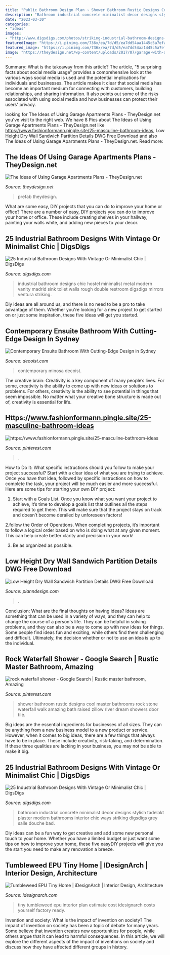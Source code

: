 ```yaml
---
title: "Public Bathroom Design Plan ~ Shower Bathroom Rustic Designs Cool Master Bathrooms Rock Stone Waterfall Walk Amazing Bath Raised Zillow River Dream Showers Door Tile"
description: "Bathroom industrial concrete minimalist decor designs stylish tadelakt plaster modern bathrooms interior chic ways striking digsdigs grey salle douche bad"
date: "2023-03-30"
categories:
- "ideas"
images:
- "http://www.digsdigs.com/photos/striking-industrial-bathroom-designs-5.jpg"
featuredImage: "https://i.pinimg.com/736x/ea/7d/d5/ea7dd54aa1445c5a7efa4ef3d4983843--rustic-master-bathroom-master-bathrooms.jpg"
featured_image: "https://i.pinimg.com/736x/ea/7d/d5/ea7dd54aa1445c5a7efa4ef3d4983843--rustic-master-bathroom-master-bathrooms.jpg"
image: "https://theydesign.net/wp-content/uploads/2017/07/garage-with-apartment-plans-theydesign-throughout-garage-apartments-plans-the-ideas-of-using-garage-apartments-plans.jpg"
---
```



Summary: What is the takeaway from this article?
The article, "5 surprising facts about social media usage" provides a comprehensive look at the various ways social media is used and the potential implications for individuals and businesses. The article makes it clear that social media has become an important medium for connecting with customers, building relationships, and sharing information. It also points out some of the risks associated with using social media and how businesses can protect their users' privacy.

	

		
looking for The Ideas of Using Garage Apartments Plans - TheyDesign.net you've visit to the right web. We have 8 Pics about The Ideas of Using Garage Apartments Plans - TheyDesign.net like https://www.fashionformann.pingle.site/25-masculine-bathroom-ideas, Low Height Dry Wall Sandwich Partition Details DWG Free Download and also The Ideas of Using Garage Apartments Plans - TheyDesign.net. Read more:
		
    
## The Ideas Of Using Garage Apartments Plans - TheyDesign.net

<img loading=lazy src="https://theydesign.net/wp-content/uploads/2017/07/garage-with-apartment-plans-theydesign-throughout-garage-apartments-plans-the-ideas-of-using-garage-apartments-plans.jpg" onerror="this.onerror=null;this.src='https://tse2.mm.bing.net/th?id=OIP._q8RwCp0XDLECLsYh3V07wHaEK&amp;pid=15.1';" alt="The Ideas of Using Garage Apartments Plans - TheyDesign.net">

_Source: theydesign.net_

>prefab theydesign. 

	

What are some easy, DIY projects that you can do to improve your home or office?
There are a number of easy, DIY projects you can do to improve your home or office. These include creating shelves in your hallway, painting your walls white, and adding new pieces to your decor.

    
## 25 Industrial Bathroom Designs With Vintage Or Minimalist Chic | DigsDigs

<img loading=lazy src="http://www.digsdigs.com/photos/striking-industrial-bathroom-designs-5.jpg" onerror="this.onerror=null;this.src='https://tse2.mm.bing.net/th?id=OIP.6DKLKK7ZlfA0jDOqAGGcrQHaLe&amp;pid=15.1';" alt="25 Industrial Bathroom Designs With Vintage Or Minimalist Chic | DigsDigs">

_Source: digsdigs.com_

>industrial bathroom designs chic hostel minimalist metal modern vanity madrid sink toilet walls rough double restroom digsdigs mirrors ventura striking. 

	

Diy ideas are all around us, and there is no need to be a pro to take advantage of them. Whether you're looking for a new project to get started on or just some inspiration, these five ideas will get you started.

    
## Contemporary Ensuite Bathroom With Cutting-Edge Design In Sydney

<img loading=lazy src="https://cdn.decoist.com/wp-content/uploads/2013/12/Walls-cald-in-wood-complement-the-natural-cliff-face.jpg" onerror="this.onerror=null;this.src='https://tse4.mm.bing.net/th?id=OIP.4WUaLRehFGBdtOG4Kk43jwHaLH&amp;pid=15.1';" alt="Contemporary Ensuite Bathroom With Cutting-Edge Design in Sydney">

_Source: decoist.com_

>contemporary minosa decoist. 

	

The creative brain:
Creativity is a key component of many people’s lives. For some, creativity is the ability to come up with new ideas or solutions to problems. For others, creativity is the ability to see potential in things that seem impossible. No matter what your creative bone structure is made out of, creativity is essential for life.

    
## Https://www.fashionformann.pingle.site/25-masculine-bathroom-ideas

<img loading=lazy src="https://i.pinimg.com/736x/70/79/84/7079848af8ec111b336a4bd52e1ebc15.jpg" onerror="this.onerror=null;this.src='https://tse3.mm.bing.net/th?id=OIP.LmyJ8qZIfuH8vVzG0xrH4QHaJ3&amp;pid=15.1';" alt="https://www.fashionformann.pingle.site/25-masculine-bathroom-ideas">

_Source: pinterest.com_

>. 

	

How to Do It: What specific instructions should you follow to make your project successful?
Start with a clear idea of what you are trying to achieve. Once you have that idea, followed by specific instructions on how to complete the task, your project will be much easier and more successful. Here are some tips for starting your own DIY project:
1. Start with a Goals List. Once you know what you want your project to achieve, it’s time to develop a goals list that outlines all the steps required to get there. This will make sure that the project stays on track and doesn’t become derailed by unforeseen factors!

2.follow the Order of Operations. When completing projects, it’s important to follow a logical order based on who is doing what at any given moment. This can help create better clarity and precision in your work!

3. Be as organized as possible.

    
## Low Height Dry Wall Sandwich Partition Details DWG Free Download

<img loading=lazy src="https://www.planndesign.com/sites/default/files/styles/1200x620/public/2021/01/low-height-dry-wall-sandwich-partition-details-dwg-free-download.jpg?itok=fP4TeVXT" onerror="this.onerror=null;this.src='https://tse3.mm.bing.net/th?id=OIP.Tc5noBlQE9AUrhirR-_W3wHaD0&amp;pid=15.1';" alt="Low Height Dry Wall Sandwich Partition Details DWG Free Download">

_Source: planndesign.com_

>. 

	

Conclusion: What are the final thoughts on having ideas?
Ideas are something that can be used in a variety of ways, and they can help to change the course of a person's life. They can be helpful in solving problems, and they can also be a way to come up with new ideas for things. Some people find ideas fun and exciting, while others find them challenging and difficult. Ultimately, the decision whether or not to use an idea is up to the individual.

    
## Rock Waterfall Shower - Google Search | Rustic Master Bathroom, Amazing

<img loading=lazy src="https://i.pinimg.com/736x/ea/7d/d5/ea7dd54aa1445c5a7efa4ef3d4983843--rustic-master-bathroom-master-bathrooms.jpg" onerror="this.onerror=null;this.src='https://tse3.mm.bing.net/th?id=OIP.jlnrk937rPNK5hfcy2S3vwHaLH&amp;pid=15.1';" alt="rock waterfall shower - Google Search | Rustic master bathroom, Amazing">

_Source: pinterest.com_

>shower bathroom rustic designs cool master bathrooms rock stone waterfall walk amazing bath raised zillow river dream showers door tile. 

	

Big ideas are the essential ingredients for businesses of all sizes. They can be anything from a new business model to a new product or service. However, when it comes to big ideas, there are a few things that always have to be in place. These include creativity, risk-taking, and determination. If these three qualities are lacking in your business, you may not be able to make it big.

    
## 25 Industrial Bathroom Designs With Vintage Or Minimalist Chic | DigsDigs

<img loading=lazy src="http://www.digsdigs.com/photos/striking-industrial-bathroom-designs-19.jpg" onerror="this.onerror=null;this.src='https://tse4.mm.bing.net/th?id=OIP.kcEkB0hYc4Wzkreos_GJvwHaLV&amp;pid=15.1';" alt="25 Industrial Bathroom Designs With Vintage Or Minimalist Chic | DigsDigs">

_Source: digsdigs.com_

>bathroom industrial concrete minimalist decor designs stylish tadelakt plaster modern bathrooms interior chic ways striking digsdigs grey salle douche bad. 

	

Diy ideas can be a fun way to get creative and add some new personal touch to your home. Whether you have a limited budget or just want some tips on how to improve your home, these five easyDIY projects will give you the start you need to make any renovation a breeze.

    
## Tumbleweed EPU Tiny Home | IDesignArch | Interior Design, Architecture

<img loading=lazy src="https://www.idesignarch.com/wp-content/uploads/Tumbleweed-Tiny-Home-EPU-Residence_3.jpg" onerror="this.onerror=null;this.src='https://tse2.mm.bing.net/th?id=OIP.CnEd_-77SAjoQqchJCr1jgHaLE&amp;pid=15.1';" alt="Tumbleweed EPU Tiny Home | iDesignArch | Interior Design, Architecture">

_Source: idesignarch.com_

>tiny tumbleweed epu interior plan estimate cost idesignarch costs yourself factory ready. 

	

Invention and society: What is the impact of invention on society?
The impact of invention on society has been a topic of debate for many years. Some believe that invention creates new opportunities for people, while others argue that it can lead to harmful consequences. In this article, we will explore the different aspects of the impact of inventions on society and discuss how they have affected different groups in history.

